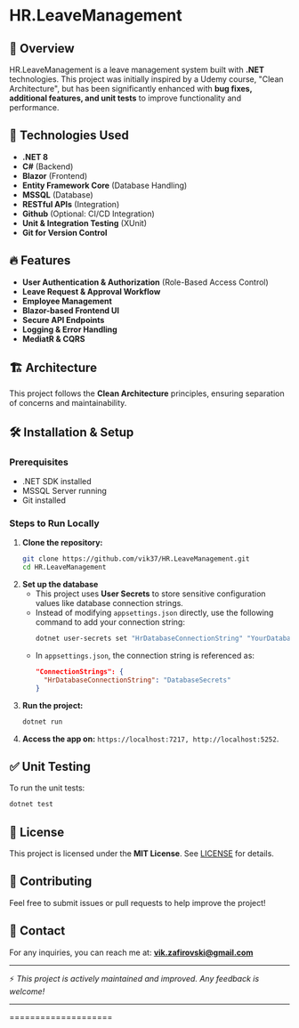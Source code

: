# HR.LeaveManagement

## 📌 Overview
HR.LeaveManagement is a leave management system built with **.NET** technologies. This project was initially inspired by a Udemy course, "Clean Architecture", but has been significantly enhanced with **bug fixes, additional features, and unit tests** to improve functionality and performance.

## 🚀 Technologies Used
- **.NET 8**
- **C#** (Backend)
- **Blazor** (Frontend)
- **Entity Framework Core** (Database Handling)
- **MSSQL** (Database)
- **RESTful APIs** (Integration)
- **Github** (Optional: CI/CD Integration)
- **Unit & Integration Testing** (XUnit)
- **Git for Version Control**

## 🔥 Features
- **User Authentication & Authorization** (Role-Based Access Control)
- **Leave Request & Approval Workflow**
- **Employee Management**
- **Blazor-based Frontend UI**
- **Secure API Endpoints**
- **Logging & Error Handling**
- **MediatR & CQRS**

##  🏗 Architecture

This project follows the **Clean Architecture** principles, ensuring separation of concerns and maintainability.


## 🛠 Installation & Setup
### Prerequisites
- .NET SDK installed
- MSSQL Server running
- Git installed

### Steps to Run Locally
1. **Clone the repository:**
   ```sh
   git clone https://github.com/vik37/HR.LeaveManagement.git
   cd HR.LeaveManagement
   ```
2. **Set up the database**
   - This project uses **User Secrets** to store sensitive configuration values like database connection strings.
   - Instead of modifying `appsettings.json` directly, use the following command to add your connection string:
     ```sh
     dotnet user-secrets set "HrDatabaseConnectionString" "YourDatabaseConnectionString"
     ```
   - In `appsettings.json`, the connection string is referenced as:
     ```json
     "ConnectionStrings": {
       "HrDatabaseConnectionString": "DatabaseSecrets"
     }
     ```
4. **Run the project:**
   ```sh
   dotnet run
   ```
5. **Access the app on:** `https://localhost:7217, http://localhost:5252`.

## ✅ Unit Testing
To run the unit tests:
```sh
dotnet test
```

## 📜 License
This project is licensed under the **MIT License**. See [LICENSE](LICENSE) for details.

## 🤝 Contributing
Feel free to submit issues or pull requests to help improve the project!

## 📩 Contact
For any inquiries, you can reach me at: **vik.zafirovski@gmail.com**

---
⚡ *This project is actively maintained and improved. Any feedback is welcome!*


--------------------------------
====================
